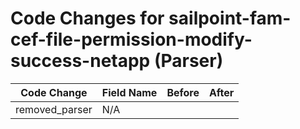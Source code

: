 # Code Changes for sailpoint-fam-cef-file-permission-modify-success-netapp (Parser)

| Code Change | Field Name | Before | After |
|-------------|------------|--------|-------|
| removed_parser | N/A |  |  |